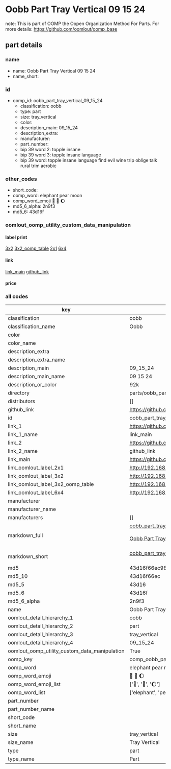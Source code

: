 # Oobb Part Tray Vertical 09 15 24  

note: This is part of OOMP the Oopen Organization Method For Parts. For more details: https://github.com/oomlout/oomp_base

##  part details





### name
* name: Oobb Part Tray Vertical 09 15 24
* name_short: 
### id
* oomp_id: oobb_part_tray_vertical_09_15_24
  * classification: oobb
  * type: part
  * size: tray_vertical
  * color: 
  * description_main: 09_15_24
  * description_extra: 
  * manufacturer: 
  * part_number: 
  * bip 39 word 2: topple insane
  * bip 39 word 3: topple insane language
  * bip 39 word: topple insane language find evil wine trip oblige talk rural trim aerobic

### other_codes
* short_code: 
* oomp_word: elephant pear moon
* oomp_word_emoji :elephant: :pear: :moon:
* md5_6_alpha: 2n9f3
* md5_6: 43d16f






### oomlout_oomp_utility_custom_data_manipulation
#### label print
[3x2](http://192.168.1.245:1112/?label=oomp%202n9f3)
[3x2_oomp_table](http://192.168.1.107:1112/?label=oomp%202n9f3)
[2x1](http://192.168.1.242:1112/?label=oomp%202n9f3)
[6x4](http://192.168.1.55:1112/?label=oomp%202n9f3)    

#### link

[link_main](https://github.com/oomlout/oomlout_oomp_current_version_messy/tree/main/parts/oobb_part_tray_vertical_09_15_24) [github_link](https://github.com/oomlout/oomlout_oomp_part_src/tree/main/parts/oobb_part_tray_vertical_09_15_24)                             

#### price







### all codes 
| key | value |  
| --- | --- |  
| classification | oobb |  
| classification_name | Oobb |  
| color |  |  
| color_name |  |  
| description_extra |  |  
| description_extra_name |  |  
| description_main | 09_15_24 |  
| description_main_name | 09 15 24 |  
| description_or_color | 92k |  
| directory | parts/oobb_part_tray_vertical_09_15_24 |  
| distributors | [] |  
| github_link | https://github.com/oomlout/oomlout_oomp_part_src/tree/main/parts/oobb_part_tray_vertical_09_15_24 |  
| id | oobb_part_tray_vertical_09_15_24 |  
| link_1 | https://github.com/oomlout/oomlout_oomp_current_version_messy/tree/main/parts/oobb_part_tray_vertical_09_15_24 |  
| link_1_name | link_main |  
| link_2 | https://github.com/oomlout/oomlout_oomp_part_src/tree/main/parts/oobb_part_tray_vertical_09_15_24 |  
| link_2_name | github_link |  
| link_main | https://github.com/oomlout/oomlout_oomp_current_version_messy/tree/main/parts/oobb_part_tray_vertical_09_15_24 |  
| link_oomlout_label_2x1 | http://192.168.1.242:1112/?label=oomp%202n9f3 |  
| link_oomlout_label_3x2 | http://192.168.1.245:1112/?label=oomp%202n9f3 |  
| link_oomlout_label_3x2_oomp_table | http://192.168.1.107:1112/?label=oomp%202n9f3 |  
| link_oomlout_label_6x4 | http://192.168.1.55:1112/?label=oomp%202n9f3 |  
| manufacturer |  |  
| manufacturer_name |  |  
| manufacturers | [] |  
| markdown_full | [oobb_part_tray_vertical_09_15_24](https://github.com/oomlout/oomlout_oomp_current_version_messy/tree/main/parts/oobb_part_tray_vertical_09_15_24)<br>[](https://github.com/oomlout/oomlout_oomp_current_version_messy/tree/main/parts/oobb_part_tray_vertical_09_15_24)<br>[Oobb Part Tray Vertical 09 15 24](https://github.com/oomlout/oomlout_oomp_current_version_messy/tree/main/parts/oobb_part_tray_vertical_09_15_24)<br><br> |  
| markdown_short | [oobb_part_tray_vertical_09_15_24](https://github.com/oomlout/oomlout_oomp_current_version_messy/tree/main/parts/oobb_part_tray_vertical_09_15_24)<br><br> |  
| md5 | 43d16f66ec983d1bee26f56af9dd3f29 |  
| md5_10 | 43d16f66ec |  
| md5_5 | 43d16 |  
| md5_6 | 43d16f |  
| md5_6_alpha | 2n9f3 |  
| name | Oobb Part Tray Vertical 09 15 24 |  
| oomlout_detail_hierarchy_1 | oobb |  
| oomlout_detail_hierarchy_2 | part |  
| oomlout_detail_hierarchy_3 | tray_vertical |  
| oomlout_detail_hierarchy_4 | 09_15_24 |  
| oomlout_oomp_utility_custom_data_manipulation | True |  
| oomp_key | oomp_oobb_part_tray_vertical_09_15_24 |  
| oomp_word | elephant pear moon |  
| oomp_word_emoji | :elephant: :pear: :moon: |  
| oomp_word_emoji_list | [':elephant:', ':pear:', ':moon:'] |  
| oomp_word_list | ['elephant', 'pear', 'moon'] |  
| part_number |  |  
| part_number_name |  |  
| short_code |  |  
| short_name |  |  
| size | tray_vertical |  
| size_name | Tray Vertical |  
| type | part |  
| type_name | Part |  
